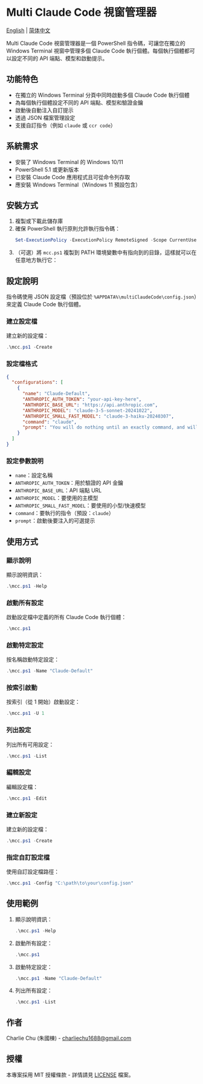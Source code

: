 # Multi Claude Code 視窗管理器

[English](README.md) | [简体中文](README.zh-CN.md)

Multi Claude Code 視窗管理器是一個 PowerShell 指令碼，可讓您在獨立的 Windows Terminal 視窗中管理多個 Claude Code 執行個體。每個執行個體都可以設定不同的 API 端點、模型和啟動提示。

## 功能特色

- 在獨立的 Windows Terminal 分頁中同時啟動多個 Claude Code 執行個體
- 為每個執行個體設定不同的 API 端點、模型和驗證金鑰
- 啟動後自動注入自訂提示
- 透過 JSON 檔案管理設定
- 支援自訂指令（例如 `claude` 或 `ccr code`）

## 系統需求

- 安裝了 Windows Terminal 的 Windows 10/11
- PowerShell 5.1 或更新版本
- 已安裝 Claude Code 應用程式且可從命令列存取
- 應安裝 Windows Terminal（Windows 11 預設包含）

## 安裝方式

1. 複製或下載此儲存庫
2. 確保 PowerShell 執行原則允許執行指令碼：
   ```powershell
   Set-ExecutionPolicy -ExecutionPolicy RemoteSigned -Scope CurrentUser
   ```
3. （可選）將 `mcc.ps1` 複製到 PATH 環境變數中有指向到的目錄，這樣就可以在任意地方執行它：

## 設定說明

指令碼使用 JSON 設定檔（預設位於 `%APPDATA%\multiClaudeCode\config.json`）來定義 Claude Code 執行個體。

### 建立設定檔

建立新的設定檔：
```powershell
.\mcc.ps1 -Create
```

### 設定檔格式

```json
{
  "configurations": [
    {
      "name": "Claude-Default",
      "ANTHROPIC_AUTH_TOKEN": "your-api-key-here",
      "ANTHROPIC_BASE_URL": "https://api.anthropic.com",
      "ANTHROPIC_MODEL": "claude-3-5-sonnet-20241022",
      "ANTHROPIC_SMALL_FAST_MODEL": "claude-3-haiku-20240307",
      "command": "claude",
      "prompt": "You will do nothing until an exactly command, and will always response in Chinese."
    }
  ]
}
```

### 設定參數說明

- `name`：設定名稱
- `ANTHROPIC_AUTH_TOKEN`：用於驗證的 API 金鑰
- `ANTHROPIC_BASE_URL`：API 端點 URL
- `ANTHROPIC_MODEL`：要使用的主模型
- `ANTHROPIC_SMALL_FAST_MODEL`：要使用的小型/快速模型
- `command`：要執行的指令（預設：`claude`）
- `prompt`：啟動後要注入的可選提示

## 使用方式

### 顯示說明

顯示說明資訊：
```powershell
.\mcc.ps1 -Help
```

### 啟動所有設定

啟動設定檔中定義的所有 Claude Code 執行個體：
```powershell
.\mcc.ps1
```

### 啟動特定設定

按名稱啟動特定設定：
```powershell
.\mcc.ps1 -Name "Claude-Default"
```

### 按索引啟動

按索引（從 1 開始）啟動設定：
```powershell
.\mcc.ps1 -U 1
```

### 列出設定

列出所有可用設定：
```powershell
.\mcc.ps1 -List
```

### 編輯設定

編輯設定檔：
```powershell
.\mcc.ps1 -Edit
```

### 建立新設定

建立新的設定檔：
```powershell
.\mcc.ps1 -Create
```

### 指定自訂設定檔

使用自訂設定檔路徑：
```powershell
.\mcc.ps1 -Config "C:\path\to\your\config.json"
```

## 使用範例

1. 顯示說明資訊：
   ```powershell
   .\mcc.ps1 -Help
   ```

2. 啟動所有設定：
   ```powershell
   .\mcc.ps1
   ```

3. 啟動特定設定：
   ```powershell
   .\mcc.ps1 -Name "Claude-Default"
   ```

4. 列出所有設定：
   ```powershell
   .\mcc.ps1 -List
   ```

## 作者

Charlie Chu (朱國棟) - charliechu1688@gmail.com

## 授權

本專案採用 MIT 授權條款 - 詳情請見 [LICENSE](LICENSE) 檔案。